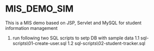# MIS_DEMO_SIM
This is a MIS demo based on JSP, Servlet and MySQL for student information management 

1. run following two SQL scripts to setp DB with sample data
1.1 sql-scripts\01-create-user.sql
1.2 sql-scripts\02-student-tracker.sql